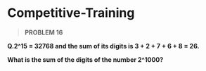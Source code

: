 # Competitive-Training

> **PROBLEM 16**

**Q.2^15 = 32768 and the sum of its digits is 3 + 2 + 7 + 6 + 8 = 26.**

**What is the sum of the digits of the number 2^1000?**
